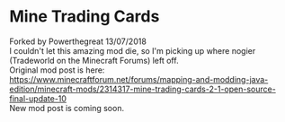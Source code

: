 # Mine Trading Cards
Forked by Powerthegreat 13/07/2018<br />
I couldn't let this amazing mod die, so I'm picking up where nogier (Tradeworld on the Minecraft Forums) left off.<br />
Original mod post is here: https://www.minecraftforum.net/forums/mapping-and-modding-java-edition/minecraft-mods/2314317-mine-trading-cards-2-1-open-source-final-update-10<br />
New mod post is coming soon.
